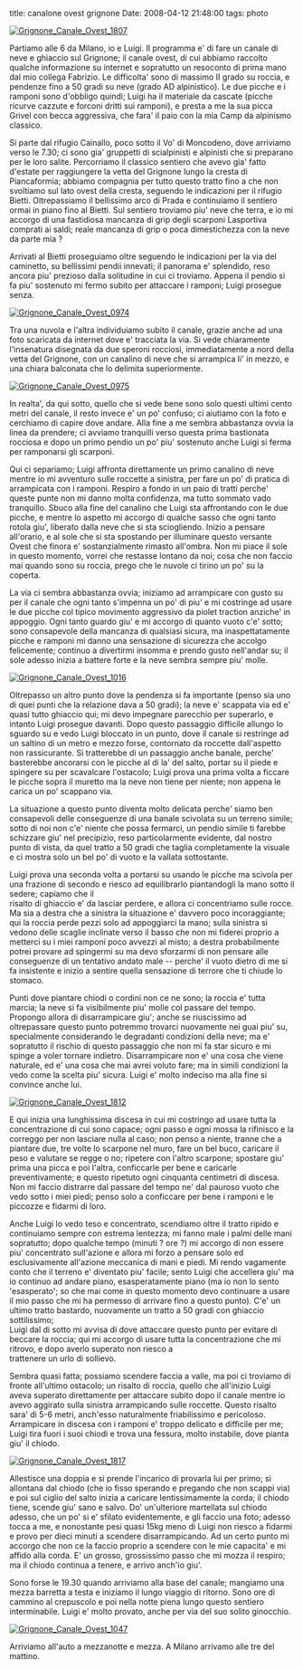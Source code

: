 title: canalone ovest grignone
Date: 2008-04-12 21:48:00
tags: photo
 

[![Grignone_Canale_Ovest_1807](http://farm4.static.flickr.com/3284/2407952675_282f41f347.jpg)](http://www.flickr.com/photos/aadm/2407952675/)  
  
Partiamo alle 6 da Milano, io e Luigi. Il programma e' di fare un canale di neve e ghiaccio sul Grignone; il canale ovest, di cui abbiamo raccolto qualche informazione su internet e sopratutto un resoconto di prima mano dal mio collega Fabrizio. Le difficolta' sono di massimo II grado su roccia, e pendenze fino a 50 gradi su neve (grado AD alpinistico). Le due picche e i ramponi sono d'obbligo quindi; Luigi ha il materiale da cascate (picche ricurve cazzute e forconi dritti sui ramponi), e presta a me la sua picca Grivel con becca aggressiva, che fara' il paio con la mia Camp da alpinismo classico.  
  
Si parte dal rifugio Cainallo, poco sotto il Vo' di Moncodeno, dove arriviamo verso le 7.30; ci sono gia' gruppetti di scialpinisti e alpinisti che si preparano per le loro salite. Percorriamo il classico sentiero che avevo gia' fatto d'estate per raggiungere la vetta del Grignone lungo la cresta di Piancaformia; abbiamo compagnia per tutto questo tratto fino a che non svoltiamo sul lato ovest della cresta, seguendo le indicazioni per il rifugio Bietti. Oltrepassiamo il bellissimo arco di Prada e continuiamo il sentiero ormai in piano fino al Bietti. Sul sentiero troviamo piu' neve che terra, e io mi accorgo di una fastidiosa mancanza di grip degli scarponi Lasportiva comprati ai saldi; reale mancanza di grip o poca dimestichezza con la neve da parte mia ?  
  
Arrivati al Bietti proseguiamo oltre seguendo le indicazioni per la via del caminetto, su bellissimi pendii innevati; il panorama e' splendido, reso ancora piu' prezioso dalla solitudine in cui ci troviamo. Appena il pendio si fa piu' sostenuto mi fermo subito per attaccare i ramponi; Luigi prosegue senza.  
  
[![Grignone_Canale_Ovest_0974](http://farm3.static.flickr.com/2328/2408759916_430b70dddd.jpg)](http://www.flickr.com/photos/aadm/2408759916/)  
  
Tra una nuvola e l'altra individuiamo subito il canale, grazie anche ad una foto scaricata da internet dove e' tracciata la via. Si vede chiaramente l'insenatura disegnata da due speroni rocciosi, immediatamente a nord della vetta del Grignone, con un canalino di neve che si arrampica li' in mezzo, e una chiara balconata che lo delimita superiormente.  
  
[![Grignone_Canale_Ovest_0975](http://farm3.static.flickr.com/2203/2408760392_09ecc49bc1.jpg)](http://www.flickr.com/photos/aadm/2408760392/)  
  
In realta', da qui sotto, quello che si vede bene sono solo questi ultimi cento metri del canale, il resto invece e' un po' confuso; ci aiutiamo con la foto e cerchiamo di capire dove andare. Alla fine a me sembra abbastanza ovvia la linea da prendere; ci avviamo tranquilli verso questa prima bastionata rocciosa e dopo un primo pendio un po' piu' sostenuto anche Luigi si ferma per ramponarsi gli scarponi.  
  
Qui ci separiamo; Luigi affronta direttamente un primo canalino di neve mentre io mi avventuro sulle roccette a sinistra, per fare un po' di pratica di arrampicata con i ramponi. Respiro a fondo in un paio di tratti perche' queste punte non mi danno molta confidenza, ma tutto sommato vado tranquillo. Sbuco alla fine del canalino che Luigi sta affrontando con le due picche, e mentre lo aspetto mi accorgo di qualche sasso che ogni tanto rotola giu', liberato dalla neve che si sta sciogliendo. Inizio a pensare all'orario, e al sole che si sta spostando per illuminare questo versante Ovest che finora e' sostanzialmente rimasto all'ombra. Non mi piace il sole in questo momento, vorrei che restasse lontano da noi; cosa che non faccio mai quando sono su roccia, prego che le nuvole ci tirino un po' su la coperta.  
  
La via ci sembra abbastanza ovvia; iniziamo ad arrampicare con gusto su per il canale che ogni tanto s'impenna un po' di piu' e mi costringe ad usare le due picche col tipico movimento aggressivo da piolet traction anziche' in appoggio. Ogni tanto guardo giu' e mi accorgo di quanto vuoto c'e' sotto; sono consapevole della mancanza di qualsiasi sicura, ma inaspettatamente picche e ramponi mi danno una sensazione di sicurezza che accolgo felicemente; continuo a divertirmi insomma e prendo gusto nell'andar su; il sole adesso inizia a battere forte e la neve sembra sempre piu' molle.  
  
[![Grignone_Canale_Ovest_1016](http://farm3.static.flickr.com/2143/2408770686_233e9bb78a.jpg)](http://www.flickr.com/photos/aadm/2408770686/)  
  
Oltrepasso un altro punto dove la pendenza si fa importante (penso sia uno di quei punti che la relazione dava a 50 gradi); la neve e' scappata via ed e' quasi tutto ghiaccio qui; mi devo impegnare parecchio per superarlo, e intanto Luigi prosegue davanti. Dopo questo passaggio difficile allungo lo sguardo su e vedo Luigi bloccato in un punto, dove il canale si restringe ad un saltino di un metro e mezzo forse, contornato da roccette dall'aspetto non rassicurante. Si tratterebbe di un passaggio anche banale, perche' basterebbe ancorarsi con le picche al di la' del salto, portar su il piede e spingere su per scavalcare l'ostacolo; Luigi prova una prima volta a ficcare le picche sopra il muretto ma la neve non tiene per niente; non appena le carica un po' scappano via.  
  
La situazione a questo punto diventa molto delicata perche' siamo ben consapevoli delle conseguenze di una banale scivolata su un terreno simile; sotto di noi non c'e' niente che possa fermarci, un pendio simile ti farebbe schizzare giu' nel precipizio, reso particolarmente evidente, dal nostro punto di vista, da quel tratto a 50 gradi che taglia completamente la visuale e ci mostra solo un bel po' di vuoto e la vallata sottostante.

Luigi prova una seconda volta a portarsi su usando le picche ma scivola per una frazione di secondo e riesco ad equilibrarlo piantandogli la mano sotto il sedere; capiamo che il  
risalto di ghiaccio e' da lasciar perdere, e allora ci concentriamo sulle rocce. Ma sia a destra che a sinistra la situazione e' davvero poco incoraggiante; qui la roccia perde pezzi solo ad appoggiarci la mano; sulla sinistra si vedono delle scaglie inclinate verso il basso che non mi fiderei proprio a metterci su i miei ramponi poco avvezzi al misto; a destra probabilmente potrei provare ad spingermi su ma devo sforzarmi di non pensare alle conseguenze di un tentativo andato male -- perche' il vuoto dietro di me si fa insistente e inizio a sentire quella sensazione di terrore che ti chiude lo stomaco.  
  
Punti dove piantare chiodi o cordini non ce ne sono; la roccia e' tutta marcia; la neve si fa visibilmente piu' molle col passare del tempo. Propongo allora di disarrampicare giu'; anche se riuscissimo ad oltrepassare questo punto potremmo trovarci nuovamente nei guai piu' su, specialmente considerando le degradanti condizioni della neve; ma e' sopratutto il rischio di questo passaggio che non mi fa star sicuro e mi spinge a voler tornare indietro. Disarrampicare non e' una cosa che viene naturale, ed e' una cosa che mai avrei voluto fare; ma in simili condizioni la vedo come la scelta piu' sicura. Luigi e' molto indeciso ma alla fine si convince anche lui.  
  
[![Grignone_Canale_Ovest_1812](http://farm3.static.flickr.com/2260/2408789244_84ac1153fb.jpg)](http://www.flickr.com/photos/aadm/2408789244/)  
  
E qui inizia una lunghissima discesa in cui mi costringo ad usare tutta la concentrazione di cui sono capace; ogni passo e ogni mossa la rifinisco e la correggo per non lasciare nulla al caso; non penso a niente, tranne che a piantare due, tre volte lo scarpone nel muro, fare un bel buco, caricare il peso e valutare se regge o no; ripetere con l'altro scarpone; spostare giu' prima una picca e poi l'altra, conficcarle per bene e caricarle preventivamente; e questo ripetuto ogni cinquanta centimetri di discesa. Non mi faccio distrarre dal passare del tempo ne' dal pauroso vuoto che vedo sotto i miei piedi; penso solo a conficcare per bene i ramponi e le piccozze e fidarmi di loro.

Anche Luigi lo vedo teso e concentrato, scendiamo oltre il tratto ripido e continuiamo sempre con estrema lentezza; mi fanno male i palmi delle mani sopratutto; dopo qualche tempo (minuti ? ore ?) mi accorgo di non essere piu' concentrato sull'azione e allora mi forzo a pensare solo ed esclusivamente all'azione meccanica di mani e piedi. Mi rendo vagamente conto che il terreno e' diventato piu' facile; sento Luigi che accellera giu' ma io continuo ad andare piano, esasperatamente piano (ma io non lo sento 'esasperato'; so che mai come in questo momento devo continuare a usare il mio passo che mi ha permesso di arrivare fino a questo punto). C'e' un ultimo tratto bastardo, nuovamente un tratto a 50 gradi con ghiaccio sottilissimo;  
Luigi dal di sotto mi avvisa di dove attaccare questo punto per evitare di beccare la roccia; qui mi accorgo di usare tutta la concentrazione che mi ritrovo, e dopo averlo superato non riesco a  
trattenere un urlo di sollievo.  
  
Sembra quasi fatta; possiamo scendere faccia a valle, ma poi ci troviamo di fronte all'ultimo ostacolo; un risalto di roccia, quello che all'inizio Luigi aveva superato direttamente per attaccare subito dopo il canale mentre io avevo aggirato sulla sinistra arrampicando sulle roccette. Questo risalto sara' di 5-6 metri, anch'esso naturalmente friabilissimo e pericoloso. Arrampicare in discesa con i ramponi e' troppo delicato e difficile per me; Luigi tira fuori i suoi chiodi e trova una fessura, molto instabile, dove pianta giu' il chiodo.  
  
[![Grignone_Canale_Ovest_1817](http://farm3.static.flickr.com/2068/2408790622_caa12b78de.jpg)](http://www.flickr.com/photos/aadm/2408790622/)  
  
Allestisce una doppia e si prende l'incarico di provarla lui per primo; si allontana dal chiodo (che io fisso sperando e pregando che non scappi via) e poi sul ciglio del salto inizia a caricare lentissimamente la corda; il chiodo tiene, scende giu' sano e salvo. Do' un'ulteriore martellata sul chiodo adesso, che un po' si e' sfilato evidentemente, e gli faccio una foto; adesso tocca a me, e nonostante pesi quasi 15kg meno di Luigi non riesco a fidarmi e provo per dieci minuti a scendere disarrampicando. Ad un certo punto mi accorgo che non ce la faccio proprio a scendere con le mie capacita' e mi affido alla corda. E' un grosso, grossissimo passo che mi mozza il respiro; ma il chiodo continua a tenere, e arrivo anch'io giu'.  
  
Sono forse le 19.30 quando arriviamo alla base del canale; mangiamo una mezza barretta a testa e iniziamo il lungo viaggio di ritorno. Sono ore di cammino al crepuscolo e poi nella notte piena lungo questo sentiero interminabile. Luigi e' molto provato, anche per via del suo solito ginocchio.  
  
[![Grignone_Canale_Ovest_1047](http://farm4.static.flickr.com/3096/2407944227_4fabf0a6b0.jpg)](http://www.flickr.com/photos/aadm/2407944227/)  
  
Arriviamo all'auto a mezzanotte e mezza. A Milano arrivamo alle tre del mattino. 
